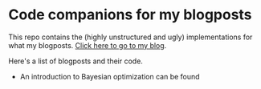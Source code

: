 # Code companions for my blogposts

This repo contains the (highly unstructured and ugly) implementations for what my blogposts. [Click here to go to my blog](https://www.miguelgondu.com/blogposts/).

Here's a list of blogposts and their code.
- An introduction to Bayesian optimization can be found